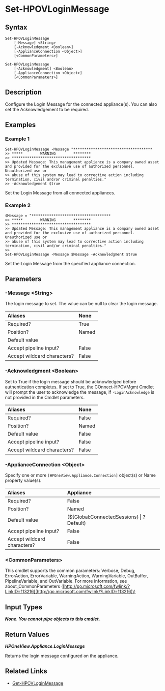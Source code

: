 ﻿---
description: Set appliance Login Message.
---

# Set-HPOVLoginMessage

## Syntax

```text
Set-HPOVLoginMessage
    [-Message] <String>
    [-Acknowledgment <Boolean>]
    [-ApplianceConnection <Object>]
    [<CommonParameters>]
```

```text
Set-HPOVLoginMessage
    [-Acknowledgment] <Boolean>
    [-ApplianceConnection <Object>]
    [<CommonParameters>]
```

## Description

Configure the Login Message for the connected appliance(s).  You can also set the Acknowledgement to be required.

## Examples

###  Example 1 

```text
Set-HPOVLoginMessage -Message "************************************
>> *****        WARNING        ********
>> ************************************
>> Updated Message: This management appliance is a company owned asset and provided for the exclusive use of authorized personnel. Unauthorized use or
>> abuse of this system may lead to corrective action including termination, civil and/or criminal penalties."
>> -Acknowledgement $true
```

Set the Login Message from all connected appliances.

###  Example 2 

```text
$Message = "************************************
>> *****        WARNING        ********
>> ************************************
>> Updated Message: This management appliance is a company owned asset and provided for the exclusive use of authorized personnel. Unauthorized use or
>> abuse of this system may lead to corrective action including termination, civil and/or criminal penalties."
>>
Set-HPOVLoginMessage -Message $Message -Acknowledgment $true 
```

Set the Login Message from the specified appliance connection.

## Parameters

### -Message &lt;String&gt;

The login message to set.  The value can be null to clear the login message.

| Aliases | None |
| :--- | :--- |
| Required? | True |
| Position? | Named |
| Default value |  |
| Accept pipeline input? | False |
| Accept wildcard characters? | False |

### -Acknowledgment &lt;Boolean&gt;

Set to True if the login message should be acknowledged before authentication completes.  If set to True, the COnnect-HPOVMgmt Cmdlet will prompt the user to acknowledge the message, if `-LoginAcknowledge` is not provided in the Cmdlet parameters.

| Aliases | None |
| :--- | :--- |
| Required? | False |
| Position? | Named |
| Default value | False |
| Accept pipeline input? | False |
| Accept wildcard characters? | False |

### -ApplianceConnection &lt;Object&gt;

Specify one or more `[HPOneView.Appliance.Connection]` object(s) or Name property value(s).

| Aliases | Appliance |
| :--- | :--- |
| Required? | False |
| Position? | Named |
| Default value | (${Global:ConnectedSessions} &vert; ? Default) |
| Accept pipeline input? | False |
| Accept wildcard characters? | False |

### &lt;CommonParameters&gt;

This cmdlet supports the common parameters: Verbose, Debug, ErrorAction, ErrorVariable, WarningAction, WarningVariable, OutBuffer, PipelineVariable, and OutVariable. For more information, see about\_CommonParameters \([http://go.microsoft.com/fwlink/?LinkID=113216](http://go.microsoft.com/fwlink/?LinkID=113216)\)

## Input Types

_**None.  You cannot pipe objects to this cmdlet.**_

## Return Values

_**HPOneView.Appliance.LoginMessage**_

Returns the login message configured on the appliance.


## Related Links

* [Get-HPOVLoginMessage](../appliance/get-hpovloginmessage.md)

